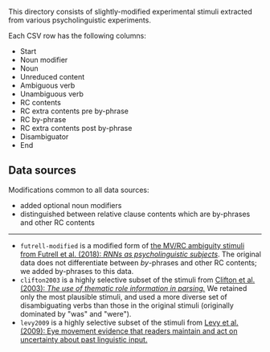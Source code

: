 This directory consists of slightly-modified experimental stimuli extracted from various psycholinguistic experiments.

Each CSV row has the following columns:

- Start
- Noun modifier
- Noun
- Unreduced content
- Ambiguous verb
- Unambiguous verb
- RC contents
- RC extra contents pre by-phrase
- RC by-phrase
- RC extra contents post by-phrase
- Disambiguator
- End

## Data sources

Modifications common to all data sources:

- added optional noun modifiers
- distinguished between relative clause contents which are by-phrases and other RC contents

---

- `futrell-modified` is a modified form of [the MV/RC ambiguity stimuli from Futrell et al. (2018): *RNNs as psycholinguistic subjects*][1]. The original data does not differentiate between *by*-phrases and other RC contents; we added by-phrases to this data.
- `clifton2003` is a highly selective subset of the stimuli from [Clifton et al. (2003): *The use of thematic role information in parsing.*][2] We retained only the most plausible stimuli, and used a more diverse set of disambiguating verbs than those in the original stimuli (originally dominated by "was" and "were").
- `levy2009` is a highly selective subset of the stimuli from [Levy et al. (2009): Eye movement evidence that readers maintain and act on uncertainty about past linguistic input.][3]

[1]: https://github.com/Futrell/rnn_psycholinguistic_subjects/tree/master/gardenpathing-verb-ambiguity
[2]: https://www.sciencedirect.com/science/article/pii/S0749596X03000706?via%3Dihub#aep-section-id46
[3]: https://www.pnas.org/content/106/50/21086.short
